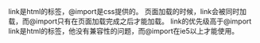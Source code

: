 link是html的标签，@import是css提供的。
页面加载的时候，link会被同时加载，而@import只有在页面加载完成之后才能加载。
link的优先级高于@import
link是html的标签，他没有兼容性的问题，而@import在ie5以上才能使用。
